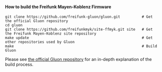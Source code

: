 #### How to build the Freifunk Mayen-Koblenz Firmware
    
    git clone https://github.com/freifunk-gluon/gluon.git          # Get the official Gluon repository
    cd gluon
    git clone https://github.com/freifunkmyk/site-ffmyk.git site   # Get the Freifunk Mayen-Koblenz site repository
    make update                                                    # Get other repositories used by Gluon
    make                                                           # Build Gluon

Please see [the official Gluon repository](https://github.com/freifunk-gluon/gluon) for an in-depth explanation of the build process.



